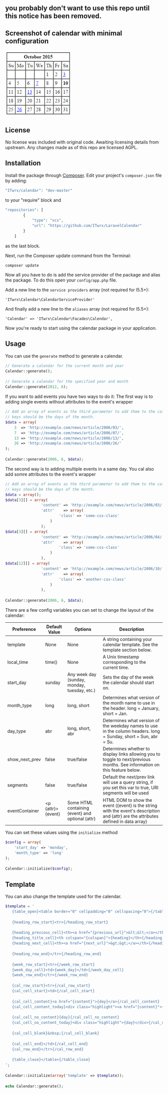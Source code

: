 ## you probably don't want to use this repo until this notice has been removed.

## Screenshot of calendar with minimal configuration
![Screenshot](img/screenshot.png)

## License
No license was included with original code. Awaiting licensing details from upstream. Any changes made as of this repo are licensed AGPL.

## Installation

Install the package through [Composer](http://getcomposer.org/). Edit your project's `composer.json` file by adding:

```php
"ITwrx/calendar": "dev-master"
```
to your "require" block and
```php
"repositories": [
        {
            "type": "vcs",
            "url": "https://github.com/ITwrx/LaravelCalendar"
        }
    ]
```
as the last block.

Next, run the Composer update command from the Terminal:

    composer update

Now all you have to do is add the service provider of the package and alias the package. To do this open your `config/app.php` file.

Add a new line to the `service providers` array (not required for l5.5+):

	'ITwrx\Calendar\CalendarServiceProvider'

And finally add a new line to the `aliases` array (not required for l5.5+):

	'Calendar' => 'ITwrx\Calendar\Facades\Calendar',

Now you're ready to start using the calendar package in your application.

## Usage


You can use the `generate` method to generate a calendar.

```php
// Generate a calendar for the current month and year
Calendar::generate();

// Generate a calendar for the specified year and month
Calendar::generate(2012, 6);
```
If you want to add events you have two ways to do it:
The first way is to adding single events without attributes to the event's wrapper
```php
// Add an array of events as the third parameter to add them to the calendar, 
// keys should be the days of the month.
$data = array(
	3  => 'http://example.com/news/article/2006/03/',
	7  => 'http://example.com/news/article/2006/07/',
	13 => 'http://example.com/news/article/2006/13/',
	26 => 'http://example.com/news/article/2006/26/'
);

Calendar::generate(2006, 6, $data);
```
The second way is to adding multiple events in a same day.
You cal also add somre attributes to the event's wrapper
```php
// Add an array of events as the third parameter to add them to the calendar, 
// keys should be the days of the month.
$data = array();
$data[3][] = array(	
                'content' => 'http://example.com/news/article/2006/03/',
                'attr'    => array(
                        'class' => 'some-css-class'
                    )
                );
$data[3][] = array(
                'content' => 'http://example.com/news/article/2006/04/',
                'attr'    => array(
                        'class' => 'some-css-class'
                    )
                ),
$data[12][] = array(
                'content' => 'http://example.com/news/article/2006/10/',
                'attr'    => array(
                        'class' => 'another-css-class'
                    )
                ),

Calendar::generate(2006, 6, $data);
```

There are a few config variables you can set to change the layout of the calendar:

| Preference     | Default Value         | Options                                          | Description                                                                                                                         |
| -------------- | --------------------- | ------------------------------------------------ | ----------------------------------------------------------------------------------------------------------------------------------- |
| template       | None                  | None                                             | A string containing your calendar template. See the template section below.                                                         |
| local_time     | time()                | None                                             | A Unix timestamp corresponding to the current time.                                                                                 |
| start_day      | sunday                | Any week day (sunday, monday, tuesday, etc.)     | Sets the day of the week the calendar should start on.                                                                              |
| month_type     | long                  | long, short                                      | Determines what version of the month name to use in the header. long = January, short = Jan.                                        |
| day_type       | abr                   | long, short, abr                                 | Determines what version of the weekday names to use in the column headers. long = Sunday, short = Sun, abr = Su.                    |
| show_next_prev | false                 | true/false                                       | Determines whether to display links allowing you to toggle to next/previous months. See information on this feature below.          |
| segments       | false                 | true/false                                       | Default the next/prev link will use a query string, if you set this var to true, URI segments will be used                          |
| eventContainer | <p {attr}>{event}</p> | Some HTML containing {event} and optional {attr} | HTML DOM to show the event ({event} is the string with the event's description and {attr} are the attributes defined in data array) |

You can set these values using the `initialize` method

```php
$config = array(
	'start_day' => 'monday',
	'month_type' => 'long'
);

Calendar::initialize($config);
```

## Template

You can also change the template used for the calendar. 

```php
$template = '
   {table_open}<table border="0" cellpadding="0" cellspacing="0">{/table_open}

   {heading_row_start}<tr>{/heading_row_start}

   {heading_previous_cell}<th><a href="{previous_url}">&lt;&lt;</a></th>{/heading_previous_cell}
   {heading_title_cell}<th colspan="{colspan}">{heading}</th>{/heading_title_cell}
   {heading_next_cell}<th><a href="{next_url}">&gt;&gt;</a></th>{/heading_next_cell}

   {heading_row_end}</tr>{/heading_row_end}

   {week_row_start}<tr>{/week_row_start}
   {week_day_cell}<td>{week_day}</td>{/week_day_cell}
   {week_row_end}</tr>{/week_row_end}

   {cal_row_start}<tr>{/cal_row_start}
   {cal_cell_start}<td>{/cal_cell_start}

   {cal_cell_content}<a href="{content}">{day}</a>{/cal_cell_content}
   {cal_cell_content_today}<div class="highlight"><a href="{content}">{day}</a></div>{/cal_cell_content_today}

   {cal_cell_no_content}{day}{/cal_cell_no_content}
   {cal_cell_no_content_today}<div class="highlight">{day}</div>{/cal_cell_no_content_today}

   {cal_cell_blank}&nbsp;{/cal_cell_blank}

   {cal_cell_end}</td>{/cal_cell_end}
   {cal_row_end}</tr>{/cal_row_end}

   {table_close}</table>{/table_close}
';

Calendar::initialize(array('template' => $template));

echo Calendar::generate();
```
